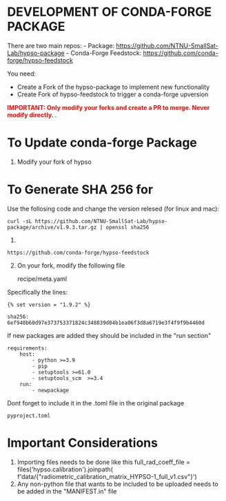 # DEVELOPMENT OF CONDA-FORGE PACKAGE

There are two main repos:
    - Package: https://github.com/NTNU-SmallSat-Lab/hypso-package
    - Conda-Forge Feedstock: https://github.com/conda-forge/hypso-feedstock

You need:
- Create a Fork of the hypso-package to implement new functionality
- Create Fork of hypso-feedstock to trigger a conda-forge upversion

<span style="color: red; font-weight:bold">IMPORTANT: Only modify your forks and create a PR to merge. Never modify directly. </span>.


# To Update conda-forge Package


1. Modify your fork of hypso

# To Generate SHA 256 for

Use the follosing code and change the version relesed (for linux and mac):

    curl -sL https://github.com/NTNU-SmallSat-Lab/hypso-package/archive/v1.9.3.tar.gz | openssl sha256

1. 

    https://github.com/conda-forge/hypso-feedstock

2. On your fork, modify the following file

    recipe/meta.yaml

Specifically the lines:

    {% set version = "1.9.2" %}

    sha256: 6ef940b60d97e373753371824c348839d04b1ea06f3d8a6719e3f4f9f9b4460d

If new packages are added they should be included in the "run section"

    requirements:
        host:
            - python >=3.9
            - pip
            - setuptools >=61.0
            - setuptools_scm  >=3.4
        run:
            - newpackage

Dont forget to include it in the .toml file in the original package
    
    pyproject.toml


# Important Considerations

1. Importing files needs to be done like this
    full_rad_coeff_file = files('hypso.calibration').joinpath(
                f'data/{"radiometric_calibration_matrix_HYPSO-1_full_v1.csv"}')
2. Any non-python file that wants to be included to be uploaded needs to be added in the "MANIFEST.in" file
